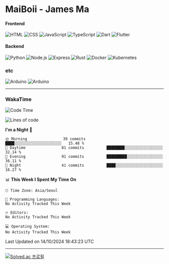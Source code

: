 # MaiBoii - James Ma

#### Frontend
![HTML](https://img.shields.io/badge/-HTML-E34F26?style=flat-square&logo=html5&logoColor=white)
![CSS](https://img.shields.io/badge/-CSS-1572B6?style=flat-square&logo=css3)
![JavaScript](https://img.shields.io/badge/-JavaScript-F7DF1E?style=flat-square&logo=javascript&logoColor=black)
![TypeScript](https://img.shields.io/badge/-TypeScript-02569B?style=flat-square&logo=typescript&logoColor=white)
![Dart](https://img.shields.io/badge/-Dart-0175C2?style=flat-square&logo=dart)
![Flutter](https://img.shields.io/badge/-Flutter-02569B?style=flat-square&logo=flutter)


#### Backend
![Python](https://img.shields.io/badge/-Python-3776AB?style=flat-square&logo=python&logoColor=white)
![Node.js](https://img.shields.io/badge/-Node.js-339933?style=flat-square&logo=node.js&logoColor=white)
![Express](https://img.shields.io/badge/-Express-339933?style=flat-square&logo=express&logoColor=white)
![Rust](https://img.shields.io/badge/-Rust-000000?style=flat-square&logo=rust&logoColor=white)
![Docker](https://img.shields.io/badge/-Docker-2496ED?style=flat-square&logo=docker&logoColor=white)
![Kubernetes](https://img.shields.io/badge/-Kubernetes-326CE5?style=flat-square&logo=kubernetes&logoColor=white)


### etc
![Arduino](https://img.shields.io/badge/-Arduino-00878F?style=flat-square&logo=arduino&logoColor=white)
![Arduino](https://img.shields.io/badge/-Bevy-232326?style=flat-square&logo=bevy&logoColor=white)

---
### WakaTime
<!--START_SECTION:waka-->
![Code Time](http://img.shields.io/badge/Code%20Time-874%20hrs%2035%20mins-blue)

![Lines of code](https://img.shields.io/badge/From%20Hello%20World%20I%27ve%20Written-1.3%20million%20lines%20of%20code-blue)

**I'm a Night 🦉** 

```text
🌞 Morning                39 commits          ████░░░░░░░░░░░░░░░░░░░░░   15.48 % 
🌆 Daytime                81 commits          ████████░░░░░░░░░░░░░░░░░   32.14 % 
🌃 Evening                91 commits          █████████░░░░░░░░░░░░░░░░   36.11 % 
🌙 Night                  41 commits          ████░░░░░░░░░░░░░░░░░░░░░   16.27 % 
```


📊 **This Week I Spent My Time On** 

```text
🕑︎ Time Zone: Asia/Seoul

💬 Programming Languages: 
No Activity Tracked This Week

🔥 Editors: 
No Activity Tracked This Week

💻 Operating System: 
No Activity Tracked This Week
```


 Last Updated on 14/10/2024 18:43:23 UTC
<!--END_SECTION:waka-->
---
[![Solved.ac
프로필](http://mazassumnida.wtf/api/v2/generate_badge?boj=msu2020)](https://solved.ac/msu2020)
